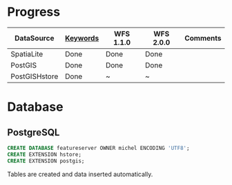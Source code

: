 <!-- https://github.com/adam-p/markdown-here/wiki/Markdown-Cheatsheet -->
# Progress #

| DataSource | <a href="http://featureserver.org/api.html#api-rest-keywords" target="_blank">Keywords</a> | WFS 1.1.0 | WFS 2.0.0 | Comments |
| ---------- | -------- | --------- | --------- | --- |
| SpatiaLite | Done | Done | Done | |
| PostGIS | Done | Done | Done | |
| PostGISHstore | Done | ~ | ~ | |


# Database #

## PostgreSQL

<!--
psql -h localhost -U michel -d featureserver -c ""
-->

```sql
CREATE DATABASE featureserver OWNER michel ENCODING 'UTF8';
CREATE EXTENSION hstore;
CREATE EXTENSION postgis;
```
Tables are created and data inserted automatically.


